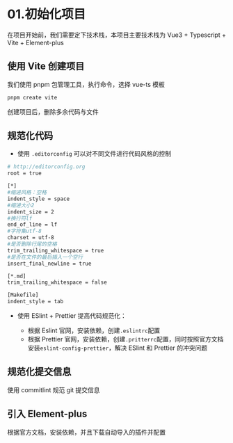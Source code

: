 # 01.初始化项目

在项目开始前，我们需要定下技术栈，本项目主要技术栈为 Vue3 + Typescript + Vite + Element-plus

## 使用 Vite 创建项目

我们使用 pnpm 包管理工具，执行命令，选择 vue-ts 模板

```bash
pnpm create vite
```

创建项目后，删除多余代码与文件

## 规范化代码

- 使用 `.editorconfig` 可以对不同文件进行代码风格的控制

```bash
# http://editorconfig.org
root = true

[*]
#缩进风格：空格
indent_style = space
#缩进大小2
indent_size = 2
#换行符lf
end_of_line = lf
#字符集utf-8
charset = utf-8
#是否删除行尾的空格
trim_trailing_whitespace = true
#是否在文件的最后插入一个空行
insert_final_newline = true

[*.md]
trim_trailing_whitespace = false

[Makefile]
indent_style = tab
```

- 使用 ESlint + Prettier 提高代码规范化：

  - 根据 Eslint 官网，安装依赖，创建`.eslintrc`配置
  - 根据 Prettier 官网，安装依赖，创建`.pritterrc`配置，同时按照官方文档安装`eslint-config-prettier`，解决 ESlint 和 Prettier 的冲突问题

## 规范化提交信息

使用 commitlint 规范 git 提交信息

## 引入 Element-plus

根据官方文档，安装依赖，并且下载自动导入的插件并配置
